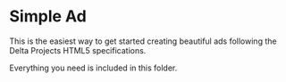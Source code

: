 # Simple Ad
This is the easiest way to get started creating beautiful ads following the Delta Projects HTML5 specifications.

Everything you need is included in this folder.
